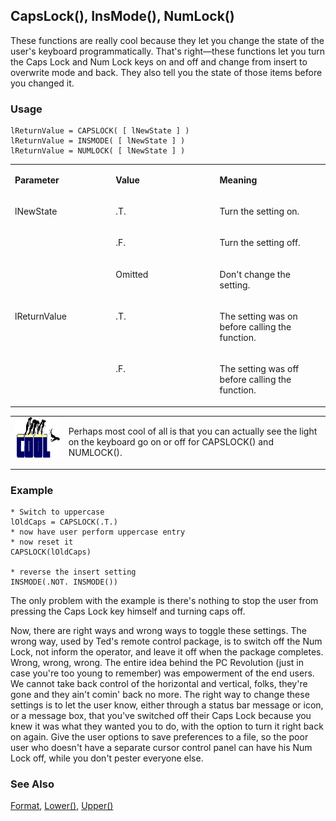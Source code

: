 ## CapsLock(), InsMode(), NumLock()

These functions are really cool because they let you change the state of the user's keyboard programmatically. That's right&mdash;these functions let you turn the Caps Lock and Num Lock keys on and off and change from insert to overwrite mode and back. They also tell you the state of those items before you changed it.

### Usage

```foxpro
lReturnValue = CAPSLOCK( [ lNewState ] )
lReturnValue = INSMODE( [ lNewState ] )
lReturnValue = NUMLOCK( [ lNewState ] )
```
<table>
<tr>
  <td width="32%" valign="top">
  <p><b>Parameter</b></p>
  </td>
  <td width=23% valign=top>
  <p><b>Value</b></p>
  </td>
  <td width=45% valign=top>
  <p><b>Meaning</b></p>
  </td>
 </tr>
<tr>
  <td width=32% rowspan=3 valign=top>
  <p>lNewState</p>
  &nbsp;</td>
  <td width=23% valign=top>
  <p>.T.</p>
  </td>
  <td width=45% valign=top>
  <p>Turn the setting on.</p>
  </td>
 </tr>
<tr>
  <td width=33% valign=top>
  <p>.F.</p>
  </td>
  <td width=67% valign=top>
  <p>Turn the setting off.</p>
  </td>
 </tr>
<tr>
  <td width=33% valign=top>
  <p>Omitted</p>
  </td>
  <td width=67% valign=top>
  <p>Don't change the setting.</p>
  </td>
 </tr>
<tr>
  <td width=32% rowspan=2 valign=top>
  <p>lReturnValue</p>
  </td>
  <td width=23% valign=top>
  <p>.T.</p>
  </td>
  <td width=45% valign=top>
  <p>The setting was on before calling the function.</p>
  </td>
 </tr>
<tr>
  <td width=33% valign=top>
  <p>.F.</p>
  </td>
  <td width=67% valign=top>
  <p>The setting was off before calling the function.</p>
  </td>
 </tr>
</table>

<table>
<tr>
  <td width="17%" valign="top">
<img width="114" height="66" src="cool.gif">
  </td>
  <td width=83%>
  <p>Perhaps most cool of all is that you can actually see the light on the keyboard go on or off for CAPSLOCK() and NUMLOCK().</p>
  </td>
 </tr>
</table>

### Example

```foxpro
* Switch to uppercase
lOldCaps = CAPSLOCK(.T.)
* now have user perform uppercase entry
* now reset it
CAPSLOCK(lOldCaps)

* reverse the insert setting
INSMODE(.NOT. INSMODE())
```

The only problem with the example is there's nothing to stop the user from pressing the Caps Lock key himself and turning caps off.

Now, there are right ways and wrong ways to toggle these settings. The wrong way, used by Ted's remote control package, is to switch off the Num Lock, not inform the operator, and leave it off when the package completes. Wrong, wrong, wrong. The entire idea behind the PC Revolution (just in case you're too young to remember) was empowerment of the end users. We cannot take back control of the horizontal and vertical, folks, they're gone and they ain't comin' back no more. The right way to change these settings is to let the user know, either through a status bar message or icon, or a message box, that you've switched off their Caps Lock because you knew it was what they wanted you to do, with the option to turn it right back on again. Give the user options to save preferences to a file, so the poor user who doesn't have a separate cursor control panel can have his Num Lock off, while you don't pester everyone else.

### See Also

[Format](s4g312.md), [Lower()](s4g017.md), [Upper()](s4g017.md)